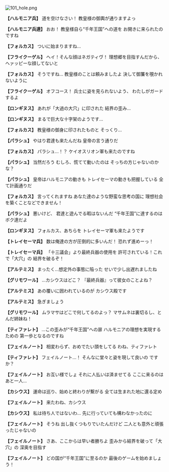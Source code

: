 
![101_hole.png](../images/backgrounds/101_hole.png)

**【ハルモニア兵】**
道を空けなさい！
教皇様の御輿が通りますよっ

**【ハルモニア兵達】**
おお！
教皇様自ら“千年王国”への道を
お開きに来られたのですね

**【フォルカス】**
ついに始まりますね…

**【フライクーゲル】**
ヘイ！そんな顔はネガティヴ！
理想郷を目指すんだから、
ヘァッピーな顔してないと

**【フォルカス】**
そうですね…
教皇様のことは頼みましたよ
決して御簾を覗かれないように

**【フライクーゲル】**
オフコース！
兵士に姿を見られないよう、
わたしがガードするよ

**【ロンギヌス】**
あれが「大過の大穴」に印された
結界の歪み…

**【ロンギヌス】**
まるで巨大な十字架のようです…

**【フォルカス】**
教皇様の御身に印されたものと
そっくり…

**【パラシュ】**
やはり君達も来たんだね
皇帝の言う通りだ

**【フォルカス】**
パラシュ…！？
ケイオスリオン軍も来たのですね

**【パラシュ】**
当然だろう
むしろ、慌てて動いたのは
そっちの方じゃないのかな？

**【パラシュ】**
皇帝はハルモニアの動きも
トレイセーマの動きも把握している
全て計画通りだ

**【フォルカス】**
言ってくれますね
あなた達のような野蛮な思考の国に
理想社会を築くことなどできません！

**【パラシュ】**
悪いけど、
君達と遊んでる暇はないんだ
“千年王国”に達するのはボク達だよ

**【ロンギヌス】**
フォルカス、あちらを
トレイセーマ軍も来たようです

**【トレイセーマ兵】**
数は俺達の方が圧倒的に多いんだ！
恐れず進めーっ！

**【トレイセーマ兵】**
「十三議会」より最終兵器の使用を
許可されている！これで「大穴」の
結界を破るぞ！

**【アルテミス】**
まったく…想定外の事態に陥った
せいで少し出遅れましたね

**【グリモワール】**
…カシウスはどこ？
『最終兵器』って彼女のことよね？

**【アルテミス】**
あの覆いに囲われているのが
カシウス殿です

**【アルテミス】**
急ぎましょう

**【グリモワール】**
ムラマサはどこで何してるのよっ？
マサムネは裏切るし、とんだ姉妹ね！

**【ティファレト】**
…この歪みが“千年王国”への扉
ハルモニアの理想を実現するための
第一歩となるのですね

**【フェイルノート】**
相変わらず、おめでたい頭をしてる
わね、ティファレト

**【ティファレト】**
フェイルノート…！
そんなに堂々と姿を現して良いの
ですか？

**【フェイルノート】**
お互い様でしょ
それに人払いは済ませてる
ここに来るのはあと一人…

**【カシウス】**
運命は巡り、始めと終わりが繋がる
全ては生まれた地に還る定め

**【フェイルノート】**
来たわね、カシウス

**【カシウス】**
私は待ち人ではないわ…
先に行っていても構わなかったのに

**【フェイルノート】**
そうね
出し抜くつもりでいたんだけど
二人とも意外と頑張ったじゃないの

**【フェイルノート】**
さあ、ここからは早い者勝ちよ
歪みから結界を破って「大穴」の
深奥を目指す

**【フェイルノート】**
どの国が“千年王国”に至るのか
最後のゲームを始めましょう！